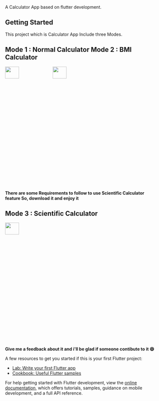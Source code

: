
A Calculator App based on flutter development.

## Getting Started

This project which is Calculator App Include three Modes.
## Mode 1 : Normal Calculator                                        Mode 2 : BMI Calculator
<img src="https://github.com/user-attachments/assets/a542b358-3414-465c-b6de-3f3b22405831" width=30% height=10%>
<img src="https://github.com/user-attachments/assets/7a57a854-636c-4f10-a646-347d8c754f71" width=30% height=10%>

**There are some Requirements to follow to use Scientific Calculator feature So, download it and enjoy it**
## Mode 3 : Scientific Calculator
<img src="https://github.com/user-attachments/assets/741b64e1-6eec-45f9-abf4-e9c9032d2842" width=30% height=10%>

**Give me a feedback about it and i'll be glad if someone contibute to it 😄**

A few resources to get you started if this is your first Flutter project:

- [Lab: Write your first Flutter app](https://docs.flutter.dev/get-started/codelab)
- [Cookbook: Useful Flutter samples](https://docs.flutter.dev/cookbook)

For help getting started with Flutter development, view the
[online documentation](https://docs.flutter.dev/), which offers tutorials,
samples, guidance on mobile development, and a full API reference.
